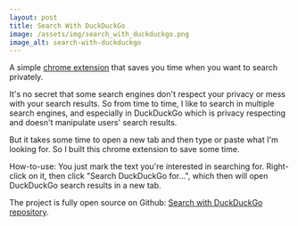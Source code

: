 ```yaml
---
layout: post
title: Search With DuckDuckGo
image: /assets/img/search_with_duckduckgo.png
image_alt: search-with-duckduckgo
---
```

A simple [chrome extension](https://chrome.google.com/webstore/detail/search-with-duckduckgo/amkahembcklobdkoaaepgfpmdnobmdkh) that saves you time when you want to search privately.

It's no secret that some search engines don't respect your privacy or mess with your search results. So from time to time, I like to search in multiple search engines, and especially in DuckDuckGo which is privacy respecting and doesn't manipulate users' search results.

But it takes some time to open a new tab and then type or paste what I'm looking for. So I built this chrome extension to save some time.

How-to-use: You just mark the text you're interested in searching for. Right-click on it, then click "Search DuckDuckGo for...", which then will open DuckDuckGo search results in a new tab.

The project is fully open source on Github: [Search with DuckDuckGo repository](https://github.com/NoySegal/Search-With-DuckDuckGo).
